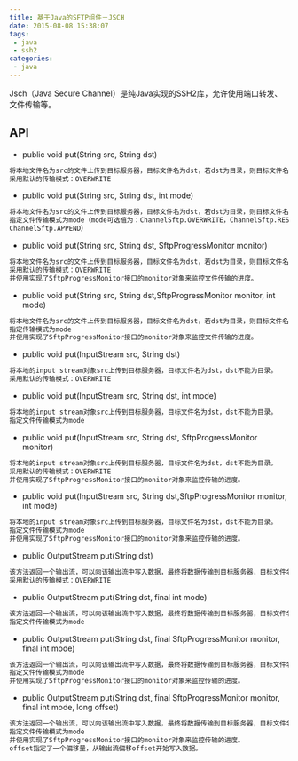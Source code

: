 ```yaml
---
title: 基于Java的SFTP组件－JSCH
date: 2015-08-08 15:38:07
tags:
 - java
 - ssh2
categories:
 - java
---
```


Jsch（Java Secure Channel）是纯Java实现的SSH2库，允许使用端口转发、文件传输等。
<!-- more -->

## API ##

* public void put(String src, String dst) 	

``` bash
将本地文件名为src的文件上传到目标服务器，目标文件名为dst，若dst为目录，则目标文件名将与src文件名相同。
采用默认的传输模式：OVERWRITE
```

* public void put(String src, String dst, int mode) 	

``` bash
将本地文件名为src的文件上传到目标服务器，目标文件名为dst，若dst为目录，则目标文件名将与src文件名相同。
指定文件传输模式为mode（mode可选值为：ChannelSftp.OVERWRITE，ChannelSftp.RESUME，
ChannelSftp.APPEND）
 ```

* public void put(String src, String dst, SftpProgressMonitor monitor)
	
``` bash
将本地文件名为src的文件上传到目标服务器，目标文件名为dst，若dst为目录，则目标文件名将与src文件名相同。
采用默认的传输模式：OVERWRITE
并使用实现了SftpProgressMonitor接口的monitor对象来监控文件传输的进度。
```

* public void put(String src, String dst,SftpProgressMonitor monitor, int mode)
	
``` bash
将本地文件名为src的文件上传到目标服务器，目标文件名为dst，若dst为目录，则目标文件名将与src文件名相同。
指定传输模式为mode
并使用实现了SftpProgressMonitor接口的monitor对象来监控文件传输的进度。
```

* public void put(InputStream src, String dst) 	

``` bash
将本地的input stream对象src上传到目标服务器，目标文件名为dst，dst不能为目录。
采用默认的传输模式：OVERWRITE
```

* public void put(InputStream src, String dst, int mode) 	

``` bash
将本地的input stream对象src上传到目标服务器，目标文件名为dst，dst不能为目录。
指定文件传输模式为mode
```

* public void put(InputStream src, String dst, SftpProgressMonitor monitor)
	
``` bash
将本地的input stream对象src上传到目标服务器，目标文件名为dst，dst不能为目录。
采用默认的传输模式：OVERWRITE
并使用实现了SftpProgressMonitor接口的monitor对象来监控传输的进度。
```

* public void put(InputStream src, String dst,SftpProgressMonitor monitor, int mode)
	
``` bash
将本地的input stream对象src上传到目标服务器，目标文件名为dst，dst不能为目录。
指定文件传输模式为mode
并使用实现了SftpProgressMonitor接口的monitor对象来监控传输的进度。
```

* public OutputStream put(String dst) 	

```bash
该方法返回一个输出流，可以向该输出流中写入数据，最终将数据传输到目标服务器，目标文件名为dst，dst不能为目录。
采用默认的传输模式：OVERWRITE

```

* public OutputStream put(String dst, final int mode) 	

``` bash
该方法返回一个输出流，可以向该输出流中写入数据，最终将数据传输到目标服务器，目标文件名为dst，dst不能为目录。
指定文件传输模式为mode
```

* public OutputStream put(String dst, final SftpProgressMonitor monitor, final int mode)  	

``` bash
该方法返回一个输出流，可以向该输出流中写入数据，最终将数据传输到目标服务器，目标文件名为dst，dst不能为目录。
指定文件传输模式为mode
并使用实现了SftpProgressMonitor接口的monitor对象来监控传输的进度。
```

* public OutputStream put(String dst, final SftpProgressMonitor monitor, final int mode, long offset) 	

``` bash
该方法返回一个输出流，可以向该输出流中写入数据，最终将数据传输到目标服务器，目标文件名为dst，dst不能为目录。
指定文件传输模式为mode
并使用实现了SftpProgressMonitor接口的monitor对象来监控传输的进度。
offset指定了一个偏移量，从输出流偏移offset开始写入数据。
```

